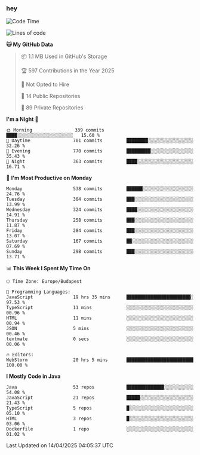 ### hey

<!--START_SECTION:waka-->
![Code Time](http://img.shields.io/badge/Code%20Time-1%2C176%20hrs%2049%20mins-blue)

![Lines of code](https://img.shields.io/badge/From%20Hello%20World%20I%27ve%20Written-2.6%20million%20lines%20of%20code-blue)

**🐱 My GitHub Data** 

> 📦 1.1 MB Used in GitHub's Storage 
 > 
> 🏆 597 Contributions in the Year 2025
 > 
> 🚫 Not Opted to Hire
 > 
> 📜 14 Public Repositories 
 > 
> 🔑 89 Private Repositories 
 > 
**I'm a Night 🦉** 

```text
🌞 Morning                339 commits         ████░░░░░░░░░░░░░░░░░░░░░   15.60 % 
🌆 Daytime                701 commits         ████████░░░░░░░░░░░░░░░░░   32.26 % 
🌃 Evening                770 commits         █████████░░░░░░░░░░░░░░░░   35.43 % 
🌙 Night                  363 commits         ████░░░░░░░░░░░░░░░░░░░░░   16.71 % 
```
📅 **I'm Most Productive on Monday** 

```text
Monday                   538 commits         ██████░░░░░░░░░░░░░░░░░░░   24.76 % 
Tuesday                  304 commits         ███░░░░░░░░░░░░░░░░░░░░░░   13.99 % 
Wednesday                324 commits         ████░░░░░░░░░░░░░░░░░░░░░   14.91 % 
Thursday                 258 commits         ███░░░░░░░░░░░░░░░░░░░░░░   11.87 % 
Friday                   284 commits         ███░░░░░░░░░░░░░░░░░░░░░░   13.07 % 
Saturday                 167 commits         ██░░░░░░░░░░░░░░░░░░░░░░░   07.69 % 
Sunday                   298 commits         ███░░░░░░░░░░░░░░░░░░░░░░   13.71 % 
```


📊 **This Week I Spent My Time On** 

```text
🕑︎ Time Zone: Europe/Budapest

💬 Programming Languages: 
JavaScript               19 hrs 35 mins      ████████████████████████░   97.53 % 
TypeScript               11 mins             ░░░░░░░░░░░░░░░░░░░░░░░░░   00.96 % 
HTML                     11 mins             ░░░░░░░░░░░░░░░░░░░░░░░░░   00.94 % 
JSON                     5 mins              ░░░░░░░░░░░░░░░░░░░░░░░░░   00.46 % 
textmate                 0 secs              ░░░░░░░░░░░░░░░░░░░░░░░░░   00.06 % 

🔥 Editors: 
WebStorm                 20 hrs 5 mins       █████████████████████████   100.00 % 
```

**I Mostly Code in Java** 

```text
Java                     53 repos            ██████████████░░░░░░░░░░░   54.08 % 
JavaScript               21 repos            █████░░░░░░░░░░░░░░░░░░░░   21.43 % 
TypeScript               5 repos             █░░░░░░░░░░░░░░░░░░░░░░░░   05.10 % 
HTML                     3 repos             █░░░░░░░░░░░░░░░░░░░░░░░░   03.06 % 
Dockerfile               1 repo              ░░░░░░░░░░░░░░░░░░░░░░░░░   01.02 % 
```




 Last Updated on 14/04/2025 04:05:37 UTC
<!--END_SECTION:waka-->

